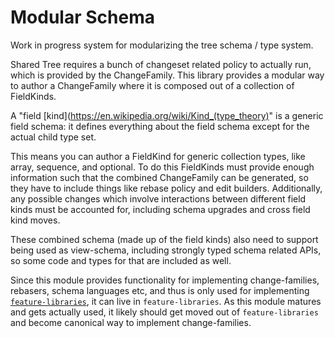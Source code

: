 # Modular Schema

Work in progress system for modularizing the tree schema / type system.

Shared Tree requires a bunch of changeset related policy to actually run, which is provided by the ChangeFamily.
This library provides a modular way to author a ChangeFamily where it is composed out of a collection of FieldKinds.

A "field [kind](https://en.wikipedia.org/wiki/Kind_(type_theory)" is a generic field schema:
it defines everything about the field schema except for the actual child type set.

This means you can author a FieldKind for generic collection types, like array, sequence, and optional.
To do this FieldKinds must provide enough information such that the combined ChangeFamily can be generated,
so they have to include things like rebase policy and edit builders.
Additionally, any possible changes which involve interactions between different field kinds must be accounted for,
including schema upgrades and cross field kind moves.

These combined schema (made up of the field kinds) also need to support being used as view-schema,
including strongly typed schema related APIs, so some code and types for that are included as well.

Since this module provides functionality for implementing change-families, rebasers, schema languages etc,
and thus is only used for implementing [`feature-libraries`](../README.md), it can live in `feature-libraries`.
As this module matures and gets actually used, it likely should get moved out of `feature-libraries` and become canonical way to implement change-families.
